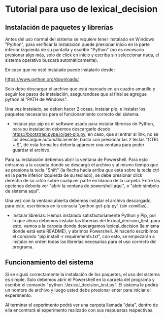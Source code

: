 # Tutorial para uso de lexical_decision

## Instalación de paquetes y librerías

Antes del uso normal del sistema se requiere tener instalado en Windows "Python", para verificar la instalación puede presionar inicio en la parte inferior izquierda de su pantalla y escribir "Python" (no es necesario presionar algo más, solo de click en inicio y escriba sin seleccionar nada, el sistema operativo buscará automáticamente).

En caso que no esté instalado puede instalarlo desde:

https://www.python.org/downloads/

Solo debe descargar el archivo que está marcado en un cuadro amarillo y seguir los pasos de instalación, asegurandose que al final se agregue python al "PATH de Windows".

Una vez instalado, se deben hacer 2 cosas, instalar pip, e instalar los paquetes necesarios para el funcionamiento correcto del sistema.

- Instalar pip: pip es el software usado para instalar librerías de Python, para su instalación debemos descargarlo desde https://bootstrap.pypa.io/get-pip.py, en caso, que al entrar al link, no se los descargue automáticamente, basta con presionar las 2 teclas "CTRL + S", de esta forma les debería aparecer una ventana para poder guardar el archivo.

Para su instalación debemos abrir la ventana de Powershell. Para esto entramos a la carpeta donde se descargó el archivo y al mismo tiempo que se presiona la tecla "Shift" (la flecha hacia arriba que está sobre la tecla ctrl en la parte inferior izquierda de su teclado), se debe presionar click derecho de su ratón sobre cualquier parte en blanco de la carpeta. Entre las opciones debería ver "abrir la ventana de powershell aquí", o "abrir simbolo de sistema aquí".

Una vez con la ventana abierta debemos instalar el archivo descargado, para esto, escribimos en la consola "python get-pip.py" (sin comillas).

- Instalar librerías: Hemos instalado satisfactoriamente Python y Pip, por lo que ahora debemos instalar las librerías del lexical_decision_test, para esto, vamos a la carpeta donde descargamos lexical_decision (la misma donde está este README), y abrimos Powershell. Al hacerlo escribimos el comando "pip install -r requirements.txt", con esto, se empezarán a instalar en orden todas las librerías necesarias para el uso correcto del programa.

## Funcionamiento del sistema

Si se siguió correctamente la instalación de los paquetes, el uso del sistema es simple. Solo debemos abrir el Powershell en la carpeta del programa y escribir el comando "python .\lexical_decision_test.py". El sistema le pedirá un nombre de archivo y luego usted debe presionar enter para iniciar el experimento.

Al terminar el experimento podrá ver una carpeta llamada "data", dentro de ella encontrará el experimento realizado con sus respuestas respectivas.

